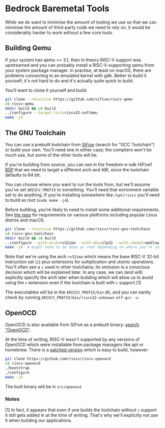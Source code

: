 # Bedrock Baremetal Tools

While we do want to minimise the amount of tooling we use so that we can minimise the amount of third-party code we need to rely on, it would be considerably harder to work without a few core tools.

## Building Qemu

If your system has qemu >= 3.1, then in theory RISC-V support was upstreamed and you can probably install a RISC-V-supporting qemu from your system package manager. In practise, at least on macOS, there are problems connecting to an emulated kernel with gdb. Better to build it yourself; it's not hard to do and it's actually quite quick to build.

You'll want to clone it yourself and build:

```bash
git clone --recursive https://github.com/sifive/riscv-qemu
cd riscv-qemu
mkdir build && cd build
../configure --target-list=riscv32-softmmu
make -j4
```

## The GNU Toolchain

You can use a prebuilt toolchain from [SiFive](https://www.sifive.com/boards/) (search for "GCC Toolchain") or build your own. You'll need one in either case; the compilers won't be much use, but some of the other tools will be.

If you're building from source, you can see in the freedom-e-sdk HiFive1 [BSP](https://github.com/sifive/freedom-e-sdk/blob/30c143eb5445f47edb351ba54c84ff8285dc27a9/bsp/sifive-hifive1/settings.mk) that we need to target a different arch and ABI, since the toolchain defaults to 64 bit.

You can choose where you want to run the tools from, but we'll assume you've set `$RISCV_PREFIX` to something. You'll need that evironment variable set to do anything. If you're installing somewhere like `/opt/riscv` you'll need to build as root (`sudo make -j4`).

Before building, you're likely to need to install some additional requirements. See [the repo](https://github.com/riscv/riscv-gnu-toolchain) for requirements on various platforms including popular Linus distros and macOS.

```bash
git clone --recursive https://github.com/riscv/riscv-gnu-toolchain
cd riscv-gnu-toolchain
mkdir build && cd build
../configure --with-arch=rv32ima --with-abi=ilp32 --with-cmodel=medlow --prefix=$RISCV_PREFIX
make -j4  # might need to be done as root depending on where you're installing
```

Note that we're using the arch `rv32ima` which means the base RISC-V 32-bit instruction set (`i`) plus extensions for `m`ultiplication and `a`tomic operations. You'll often see a `c` used in other toolchains; its omission is a conscious decision which will be explained later. In any case, we can (and will) explicitly specify the arch later when building which will allow us to avoid using the `c` extension even if the toolchain is built with `c` support.[1]

The executables will be in the `$RISCV_PREFIX/bin` dir, and you can sanity check by running `$RISCV_PREFIX/bin/riscv32-unknown-elf-gcc -v`.

## OpenOCD

OpenOCD is also available from SiFive as a prebuilt binary: [search "OpenOCD"](https://www.sifive.com/boards).

At the time of writing, RISC-V wasn't supported by any versions of OpenOCD which were installable from package managers like apt or homebrew. There is a [patched version](https://github.com/riscv/riscv-openocd) which is easy to build, however:

```bash
git clone https://github.com/riscv/riscv-openocd
cd riscv-openocd
./bootstrap
./configure
make -j4
```

The built binary will be in `src/openocd`.

### Notes

[1] In fact, it appears that even if one builds the toolchain without `c` support it still gets added in at the time of writing. That's why we'll explicitly not use it when building our applications.